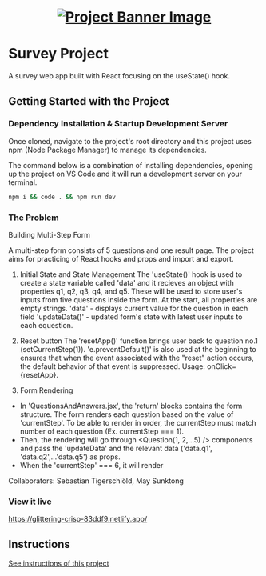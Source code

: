 <h1 align="center">
  <a href="">
    <img src="/src/assets/survey.svg" alt="Project Banner Image">
  </a>
</h1>

# Survey Project

A survey web app built with React focusing on the useState() hook.

## Getting Started with the Project

### Dependency Installation & Startup Development Server

Once cloned, navigate to the project's root directory and this project uses npm (Node Package Manager) to manage its dependencies.

The command below is a combination of installing dependencies, opening up the project on VS Code and it will run a development server on your terminal.

```bash
npm i && code . && npm run dev
```

### The Problem

Building Multi-Step Form

A multi-step form consists of 5 questions and one result page. The project aims for practicing of React hooks and props and import and export.

1. Initial State and State Management
The 'useState()' hook is used to create a state variable called 'data' and it recieves an object with properties q1, q2, q3, q4, and q5. These will be used to store user's inputs from five questions inside the form. At the start, all properties are empty strings.
'data' - displays current value for the question in each field
'updateData()' - updated form's state with latest user inputs to each equestion.

2. Reset button
The 'resetApp()' function brings user back to question no.1 (setCurrentStep(1)). 'e.preventDefault()' is also used at the beginning to ensures that when the event associated with the "reset" action occurs, the default behavior of that event is suppressed. Usage: onClick={resetApp}.

3. Form Rendering
- In 'QuestionsAndAnswers.jsx', the 'return' blocks contains the form structure. The form renders each question based on the value of 'currentStep'. To be able to render in order, the currentStep must match number of each question (Ex. currentStep === 1).
- Then, the rendering will go through <Question(1, 2,...5) /> components and pass the 'updateData' and the relevant data ('data.q1', 'data.q2',...'data.q5') as props.
- When the 'currentStep' === 6, it will render <Results />

Collaborators: Sebastian Tigerschiöld, May Sunktong
 
### View it live

https://glittering-crisp-83ddf9.netlify.app/

## Instructions

<a href="instructions.md">
   See instructions of this project
  </a>
